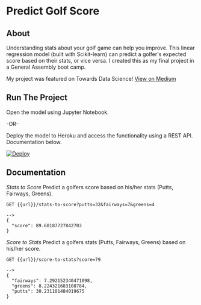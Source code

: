 # Predict Golf Score

## About

Understanding stats about your golf game can help you improve. This linear regression model (built with Scikit-learn) can predict a golfer's expected score based on their stats, or vice versa. I created this as my final project in a General Assembly boot camp.

My project was featured on Towards Data Science! [View on Medium](https://towardsdatascience.com/scikit-learn-linear-regression-for-predicting-golf-performance-c92f31b69f92)

## Run The Project

Open the model using Jupyter Notebook. 

-OR-

Deploy the model to Heroku and access the functionality using a REST API. Documentation below.

[![Deploy](https://www.herokucdn.com/deploy/button.svg)](https://heroku.com/deploy)

## Documentation

*Stats to Score*
Predict a golfers score based on his/her stats (Putts, Fairways, Greens).

```
GET {{url}}/stats-to-score?putts=32&fairways=7&greens=4

-->
{
  "score": 89.60187727842703
}
```

*Score to Stats*
Predict a golfers stats (Putts, Fairways, Greens) based on his/her score.

```
GET {{url}}/score-to-stats?score=79

-->
{
  "fairways": 7.292152340471098, 
  "greens": 8.224321683108784, 
  "putts": 30.231101484019675
}
```
